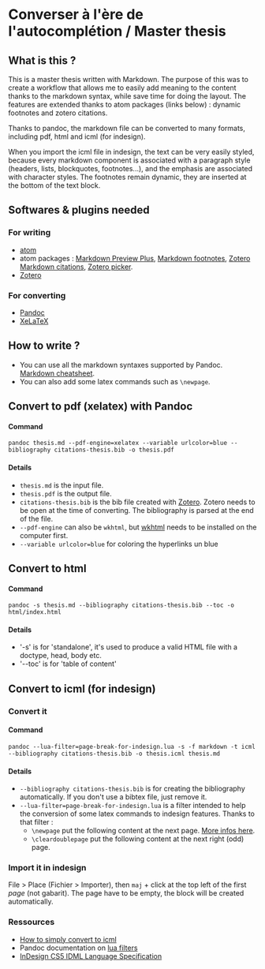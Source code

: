# Converser à l'ère de l'autocomplétion / Master thesis

## What is this ?

This is a master thesis written with Markdown. The purpose of this was to create a workflow that allows me to easily add meaning to the content thanks to the markdown syntax, while save time for doing the layout. The features are extended thanks to atom packages (links below) : dynamic footnotes and zotero citations.

Thanks to pandoc, the markdown file can be converted to many formats, including pdf, html and icml (for indesign).

When you import the icml file in indesign, the text can be very easily styled, because every markdown component is associated with a paragraph style (headers, lists, blockquotes, footnotes...), and the emphasis are associated with character styles. The footnotes remain dynamic, they are inserted at the bottom of the text block.

## Softwares & plugins needed

### For writing

+ [atom](https://atom.io/)
+ atom packages : [Markdown Preview Plus](https://atom.io/packages/markdown-preview-plus), [Markdown footnotes](https://atom.io/packages/markdown-footnote), [Zotero Markdown citations](https://atom.io/packages/zotero-citations), [Zotero picker](https://atom.io/packages/zotero-picker).
+ [Zotero](https://www.zotero.org/)

### For converting

+ [Pandoc](https://pandoc.org/)
+ [XeLaTeX](https://doc.ubuntu-fr.org/xelatex)

## How to write ?

+ You can use all the markdown syntaxes supported by Pandoc. [Markdown cheatsheet](https://github.com/adam-p/markdown-here/wiki/Markdown-Cheatsheet).
+ You can also add some latex commands such as `\newpage`.

## Convert to pdf (xelatex) with Pandoc

#### Command 
`pandoc thesis.md --pdf-engine=xelatex --variable urlcolor=blue --bibliography citations-thesis.bib -o thesis.pdf`

<!-- + Avec un header LaTeX
`pandoc -N --template=template.tex thesis.md --pdf-engine=xelatex --variable urlcolor=blue --bibliography citations-thesis.bib -o 14.02.12.22.pdf` -->

#### Details
+ `thesis.md` is the input file.
+ `thesis.pdf` is the output file.
+ `citations-thesis.bib` is the bib file created with [Zotero](https://www.zotero.org/). Zotero needs to be open at the time of converting. The bibliography is parsed at the end of the file.
+ `--pdf-engine` can also be `wkhtml`, but [wkhtml](https://wkhtmltopdf.org/) needs to be installed on the computer first.
+ `--variable urlcolor=blue` for coloring the hyperlinks un blue

## Convert to html

#### Command 
`pandoc -s thesis.md --bibliography citations-thesis.bib --toc -o html/index.html`

#### Details
+ '-s' is for 'standalone', it's used to produce a valid HTML file with a doctype, head, body etc.
+ '--toc' is for 'table of content'

## Convert to icml (for indesign)

### Convert it

#### Command 
`pandoc --lua-filter=page-break-for-indesign.lua -s -f markdown -t icml --bibliography citations-thesis.bib -o thesis.icml thesis.md`

#### Details
+ `--bibliography citations-thesis.bib` is for creating the bibliography automatically. If you don't use a bibtex file, just remove it.
+ `--lua-filter=page-break-for-indesign.lua` is a filter intended to help the conversion of some latex commands to indesign features. Thanks to that filter :
    + `\newpage` put the following content at the next page. [More infos here](https://groups.google.com/forum/#!topic/pandoc-discuss/ogofOXIDJuI).
    + `\cleardoublepage` put the following content at the next right (odd) page.


### Import it in indesign

File > Place (Fichier > Importer), then `maj` + click at the top left of the first _page_ (not gabarit). The page have to be empty, the block will be created automatically.

### Ressources

+ [How to simply convert to icml](http://publicationstation.wdka.hro.nl/wiki/index.php/Research/Web-to-print/ICML)
+ Pandoc documentation on [lua filters](https://pandoc.org/lua-filters.html)
+ [InDesign CS5 IDML Language Specification](http://manualzz.com/doc/11572109/adobe-indesign-cs5-idml-language-specification)
